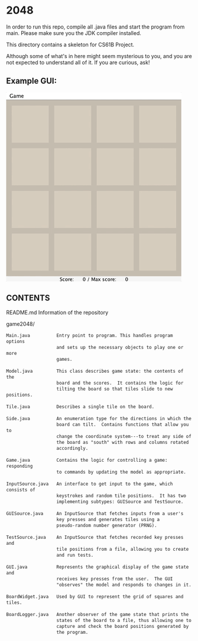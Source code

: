 # 2048

In order to run this repo, compile all .java files and start the program from main. Please make sure you the JDK compiler installed.

This directory contains a skeleton for CS61B Project.

Although some of what's in here might seem mysterious to you, and you are not
expected to understand all of it. If you are curious, ask!

## Example GUI:

![2048 Example](images/example-2048.gif)

## CONTENTS

README.md              Information of the repository             

game2048/

    Main.java          Entry point to program. This handles program options
                       and sets up the necessary objects to play one or more
                       games.

    Model.java         This class describes game state: the contents of the
                       board and the scores.  It contains the logic for
                       tilting the board so that tiles slide to new positions.

    Tile.java          Describes a single tile on the board.

    Side.java          An enumeration type for the directions in which the
                       board can tilt.  Contains functions that allow you to
                       change the coordinate system---to treat any side of
                       the board as "south" with rows and columns rotated
                       accordingly.

    Game.java          Contains the logic for controlling a game: responding
                       to commands by updating the model as appropriate.

    InputSource.java   An interface to get input to the game, which consists of
                       keystrokes and random tile positions.  It has two
                       implementing subtypes: GUISource and TestSource.

    GUISource.java     An InputSource that fetches inputs from a user's
                       key presses and generates tiles using a
                       pseudo-random number generator (PRNG).

    TestSource.java    An InputSource that fetches recorded key presses and
                       tile positions from a file, allowing you to create
                       and run tests.

    GUI.java           Represents the graphical display of the game state and
                       receives key presses from the user.  The GUI
                       "observes" the model and responds to changes in it.

    BoardWidget.java   Used by GUI to represent the grid of squares and tiles.

    BoardLogger.java   Another observer of the game state that prints the
                       states of the board to a file, thus allowing one to
                       capture and check the board positions generated by
                       the program.
